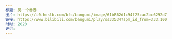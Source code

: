 ```yaml
---
标题: 另一个香港
图片: https://i0.hdslb.com/bfs/bangumi/image/61b862d1c94f25cac2bc6292d7cf2bf504a2ae6c.jpg@330w_442h.webp
链接: https://www.bilibili.com/bangumi/play/ss33534?spm_id_from=333.1007.top_right_bar_window_history.content.click
时时: 2020
评价:
---
```


